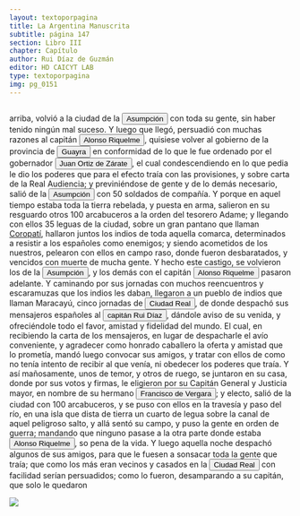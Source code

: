 ```yaml
---
layout: textoporpagina
title: La Argentina Manuscrita
subtitle: página 147
section: Libro III
chapter: Capítulo 
author: Rui Díaz de Guzmán
editor: HD CAICYT LAB
type: textoporpagina
img: pg_0151
---
```


<div class="row">
    <div class="column">
<p>arriba, volvió a la ciudad de la <a href="https://recogito.pelagios.org/document/wzqxhk0h3vpikm/part/1/edit#029b853b-fd80-4431-b193-dc2c0b0276b7" target="_blank"><button class="balloon" data-balloon-pos="up" data-balloon-length="large" data-balloon="Asunción del Paraguay.">Asumpción</button></a> con toda su gente, sin haber tenido ningún mal suceso. Y luego que llegó, persuadió con muchas razones al capitán <button class="balloon" data-balloon-pos="up" data-balloon-length="large" data-balloon="Alonso Riquelme de Guzmán y Ponce de León - nació en Jerez de la Frontera por 1519. Ruy Díaz de Guzmán - su padre - le declaró hijo suyo y de Violante Ponce de León, el 13-VIII-1528, en una escritura de poder general a favor de Juan de Xerez, procurador de Sevilla. Desde su infancia y hasta su primera juventud sirvió de paje y luego como secretario de sus presuntos deudos los Duques de Medina Sidonia, Juan Alonso de Guzmán y Ana de Aragón. Tenía 21 años cuando se alistó en la armada de su pariente Alvar Núñez Cabeza de Vaca (tío carnal de su madrastra y del mismo linaje de su abuela Catalina de Zurita), y zarpó con rumbo al Río de la Plata .">Alonso Riquelme</button>, quisiese volver al gobierno de la provincia de <a href="https://recogito.pelagios.org/document/wzqxhk0h3vpikm/part/1/edit#f421ef1d-7b0a-4b68-84a6-102e40b2af8f" target="_blank"><button class="balloon" data-balloon-pos="up" data-balloon-length="large" data-balloon="Es una amplia región comprendida dentro de la Gobernación del Río de la Plata y el océano Atlántico, en el actual territorio brasileño. Fue colonizada desde Asunción del Paraguay, pero las constantes incursiones de los bandeirantes portugueses frenaron su expansión.">Guayra</button></a> en conformidad de lo que le fue ordenado por el gobernador <button class="balloon" data-balloon-pos="up" data-balloon-length="large" data-balloon="Juan Ortiz de Zárate (Orduña de Vizcaya, Corona de Castilla, ca. 1515 - Asunción, gobernación del Río de la Plata y del Paraguay, 26 de enero de 1576) era un conquistador y colonizador español que reemplazó al gobernador Francisco Ortiz de Vergara, con sede en Asunción y que más tarde, en 1567, fuera nombrado tercer adelantado del Río de la Plata en forma interina por disposición del virrey del Perú, el licenciado Lope García de Castro, y confirmado para dos generaciones por el rey Felipe II de España.">Juan Ortiz de Zárate</button>, el cual condescendiendo en lo que pedia le dio los poderes que para el efecto traía con las provisiones, y sobre carta de la Real Audiencia; y previniéndose de gente y de lo demás necesario, salió de la <a href="https://recogito.pelagios.org/document/wzqxhk0h3vpikm/part/1/edit#2a2e1189-0e8a-4d66-9162-634578a617ca" target="_blank"><button class="balloon" data-balloon-pos="up" data-balloon-length="large" data-balloon="Asunción del Paraguay.">Asumpción</button></a> con 50 soldados de compañía. Y porque en aquel tiempo estaba toda la tierra rebelada, y puesta en arma, salieron en su resguardo otros 100 arcabuceros a la orden del tesorero Adame; y llegando con ellos 35 leguas de la ciudad, sobre un gran pantano que llaman <a href="https://recogito.pelagios.org/document/wzqxhk0h3vpikm/part/1/edit#8ea20183-dfe5-468d-ad73-50d86e252690" target="_blank">Coropatí</a>, hallaron juntos los indios de toda aquella comarca, determinados a resistir a los españoles como enemigos; y siendo acometidos de los nuestros, pelearon con ellos en campo raso, donde fueron desbaratados, y vencidos con muerte de mucha gente. Y hecho este castigo, se volvieron los de la <a href="https://recogito.pelagios.org/document/wzqxhk0h3vpikm/part/1/edit#4abad299-4d7c-4020-8af3-a19476ce5bd8" target="_blank"><button class="balloon" data-balloon-pos="up" data-balloon-length="large" data-balloon="Asunción del Paraguay.">Asumpción</button></a>, y los demás con el capitán <button class="balloon" data-balloon-pos="up" data-balloon-length="large" data-balloon="Alonso Riquelme de Guzmán y Ponce de León - nació en Jerez de la Frontera por 1519. Ruy Díaz de Guzmán - su padre - le declaró hijo suyo y de Violante Ponce de León, el 13-VIII-1528, en una escritura de poder general a favor de Juan de Xerez, procurador de Sevilla. Desde su infancia y hasta su primera juventud sirvió de paje y luego como secretario de sus presuntos deudos los Duques de Medina Sidonia, Juan Alonso de Guzmán y Ana de Aragón. Tenía 21 años cuando se alistó en la armada de su pariente Alvar Núñez Cabeza de Vaca (tío carnal de su madrastra y del mismo linaje de su abuela Catalina de Zurita), y zarpó con rumbo al Río de la Plata .">Alonso Riquelme</button> pasaron adelante. Y caminando por sus jornadas con muchos reencuentros y escaramuzas que los indios les daban, llegaron a un pueblo de indios que llaman Maracayú, cinco jornadas de <a href="https://recogito.pelagios.org/document/wzqxhk0h3vpikm/part/1/edit#c8b16a14-980d-407a-9597-1766a61bdefe" target="_blank"><button class="balloon" data-balloon-pos="up" data-balloon-length="large" data-balloon="Ciudad Real del Guayrá fue una antigua población española fundada en 1557 en la margen izquierda del río Paraná junto a la desembocadura del río Piquirí, en la provincia del Guayrá (Gobernación del Río de la Plata y del Paraguay). Su ubicación corresponde al municipio de Terra Roxa do Oeste en el actual noroeste del Estado de Paraná (Brasil).">Ciudad Real</button></a>, de donde despachó sus mensajeros españoles al <button class="balloon" data-balloon-pos="up" data-balloon-length="large" data-balloon="Ruy Díaz de Melgarejo (Salteras de Sevilla, 1519 – Santa Fe la Vieja, 1602) fue un militar, conquistador, explorador, estadista, minero y burócrata colonial español establecido en la región del Río de la Plata. Su vida estuvo marcada por guerras, conspiraciones, persecuciones y conflictos familiares. Junto a Juan de Salazar, Alonso Riquelme de Guzmán y Diego de Abreu se opuso al gobierno asunceno de Domingo Martínez de Irala, apoyando al deportado Álvar Núñez Cabeza de Vaca. Gobernó de manera casi absoluta e independiente la antigua provincia asuncena del Guayrá, fácticamente durante 20 años, y luego de separarla de Asunción en 1575, con el título de teniente de gobernador del Guayrá unos 15 años más.">capitán Rui Díaz</button>, dándole aviso de su venida, y ofreciéndole todo el favor, amistad y fidelidad del mundo. El cual, en recibiendo la carta de los mensajeros, en lugar de despacharle el avío conveniente, y agradecer como honrado caballero la oferta y amistad que lo prometía, mandó luego convocar sus amigos, y tratar con ellos de como no tenía intento de recibir al que venía, ni obedecer los poderes que traía. Y así mañosamente, unos de temor, y otros de ruego, se juntaron en su casa, donde por sus votos y firmas, le eligieron por su Capitán General y Justicia mayor, en nombre de su hermano <button class="balloon" data-balloon-pos="up" data-balloon-length="large" data-balloon="Francisco Ortiz de Vergara (Sevilla, 1524 – Ciudad Zaratina de la Banda Oriental,  2 de diciembre de 1574) fue un hidalgo, Conquistador, explorador, poblador español. Hijo de Francisco de Vergara y de Beatriz de Roelas, además de hermano del teniente de gobernador del Guayrá, el capitán Ruy Díaz de Melgarejo. Fue nombrado por los vocales del cabildo asunceno gobernador interino del Río de la Plata y del Paraguay, luego del fallecimiento del predecesor Gonzalo de Mendoza, y confirmado por el obispo Pedro Fernández de la Torre, el día 22 de julio de 1558.">Francisco de Vergara</button>; y electo, salió de la ciudad con 100 arcabuceros, y se puso con ellos en la travesía y paso del río, en una isla que dista de tierra un cuarto de legua sobre la canal de aquel peligroso salto, y allá sentó su campo, y puso la gente en orden de guerra; mandando que ninguno pasase a la otra parte donde estaba <button class="balloon" data-balloon-pos="up" data-balloon-length="large" data-balloon="Alonso Riquelme de Guzmán y Ponce de León - nació en Jerez de la Frontera por 1519. Ruy Díaz de Guzmán - su padre - le declaró hijo suyo y de Violante Ponce de León, el 13-VIII-1528, en una escritura de poder general a favor de Juan de Xerez, procurador de Sevilla. Desde su infancia y hasta su primera juventud sirvió de paje y luego como secretario de sus presuntos deudos los Duques de Medina Sidonia, Juan Alonso de Guzmán y Ana de Aragón. Tenía 21 años cuando se alistó en la armada de su pariente Alvar Núñez Cabeza de Vaca (tío carnal de su madrastra y del mismo linaje de su abuela Catalina de Zurita), y zarpó con rumbo al Río de la Plata .">Alonso Riquelme</button>, so pena de la vida. Y luego aquella noche despachó algunos de sus amigos, para que le fuesen a sonsacar toda la gente que traía; que como los más eran vecinos y casados en la <a href="https://recogito.pelagios.org/document/wzqxhk0h3vpikm/part/1/edit#aa85ff4a-a32c-4534-9d70-6231ffbbf1a3" target="_blank"><button class="balloon" data-balloon-pos="up" data-balloon-length="large" data-balloon="Ciudad Real del Guayrá fue una antigua población española fundada en 1557 en la margen izquierda del río Paraná junto a la desembocadura del río Piquirí, en la provincia del Guayrá (Gobernación del Río de la Plata y del Paraguay). Su ubicación corresponde al municipio de Terra Roxa do Oeste en el actual noroeste del Estado de Paraná (Brasil).">Ciudad Real</button></a> con facilidad serían persuadidos; como lo fueron, desamparando a su capitán, que solo le quedaron </p></div>

<div class="column">
<a href="{{site.baseurl}}/assets/img/argentina_manuscrita/{{page.img}}.jpg"><img src="{{site.baseurl}}/assets/img/argentina_manuscrita/{{page.img}}.jpg"></a>
</div>
</div>